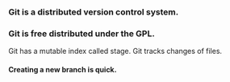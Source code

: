 ### Git is a distributed version control system.

### Git is free distributed under the GPL.
Git has a mutable index called stage.
Git tracks changes of files.

#### Creating a new branch is quick.